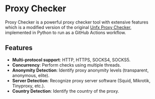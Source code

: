 # Proxy Checker

Proxy Checker is a powerful proxy checker tool with extensive features which is a modified version of the original [Unfx Proxy Checker](https://github.com/openproxyspace/unfx-proxy-checker), implemented in Python to run as a GitHub Actions workflow.

## Features

- **Multi-protocol support**: HTTP, HTTPS, SOCKS4, SOCKS5.
- **Concurrency**: Perform checks using multiple threads.
- **Anonymity Detection**: Identify proxy anonymity levels (transparent, anonymous, elite).
- **Server Detection**: Recognize proxy server software (Squid, Mikrotik, Tinyproxy, etc.).
- **Country Detection**: Identify the country of the proxy.
